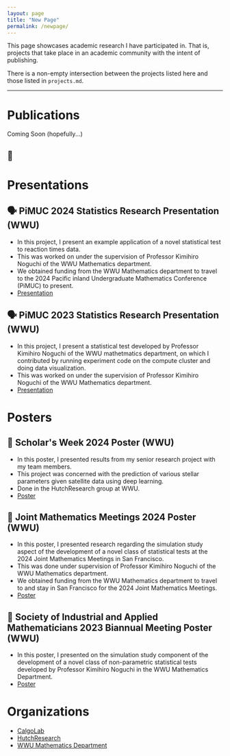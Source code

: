 ```yaml
---
layout: page
title: "New Page"
permalink: /newpage/
---
```


This page showcases academic research I have participated in. That is, projects that take place in an academic community with the intent of publishing.

There is a non-empty intersection between the projects listed here and those listed in `projects.md`.

---

# Publications

Coming Soon (hopefully...)

## 📝 

# Presentations

## 🗣️ PiMUC 2024 Statistics Research Presentation (WWU)
- In this project, I present an example application of a novel statistical test to reaction times data.
- This was worked on under the supervision of Professor Kimihiro Noguchi of the WWU Mathematics department.
- We obtained funding from the WWU Mathematics department to travel to the 2024 Pacific inland Undergraduate Mathematics Conference (PiMUC) to present.
- [Presentation](reports/PiMUC_2024_Presentation_Chandler.pdf)

## 🗣️ PiMUC 2023 Statistics Research Presentation (WWU)
- In this project, I present a statistical test developed by Professor Kimihiro Noguchi of the WWU mathetmatics department, on which I contributed by running experiment code on the compute cluster and doing data visualization.
- This was worked on under the supervision of Professor Kimihiro Noguchi of the WWU Mathematics department.
- [Presentation](reports/Presentation_WI23.pdf)


# Posters

## 🧮 Scholar's Week 2024 Poster (WWU)
- In this poster, I presented results from my senior research project with my team members.
- This project was concerned with the prediction of various stellar parameters given satellite data using deep learning.
- Done in the HutchResearch group at WWU.
- [Poster](reports/HR_ScholarsWeek2024.pdf)

## 🧮 Joint Mathematics Meetings 2024 Poster (WWU)
- In this poster, I presented research regarding the simulation study aspect of the development of a novel class of statistical tests at the 2024 Joint Mathematics Meetings in San Francisco.
- This was done under supervision of Professor Kimihiro Noguchi of the WWU Mathematics department.
- We obtained funding from the WWU Mathematics department to travel to and stay in San Francisco for the 2024 Joint Mathematics Meetings.
- [Poster](reports/A_Simulation_Study_for_the_Evaluation_of_a_Novel_Class_of_Statistical_Tests.pdf)

## 🧮 Society of Industrial and Applied Mathematicians 2023 Biannual Meeting Poster (WWU)
- In this poster, I presented on the simulation study component of the development of a novel class of non-parametric statistical tests developed by Professor Kimihiro Noguchi in the WWU Mathematics Department.
- [Poster](reports/SIAM2023_Poster.pdf)

# Organizations
- [CalgoLab](https://calgo-lab.de/)
- [HutchResearch](https://fw.cs.wwu.edu/~hutchib2/hutchresearch.html)
- [WWU Mathematics Department](https://mathematics.wwu.edu/)


